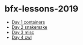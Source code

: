 # bfx-lessons-2019

* [Day 1 containers](lessons/day1.md)
* [Day 2 snakemake](lessons/day2.md)
* [Day 3 misc](lessons/day3.md)
* [Day 4 cwl](lessons/day4.md)
